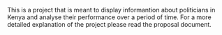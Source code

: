This is a project that is meant to display informantion about politicians in Kenya and analyse their performance over a period of time. For a more detailed explanation of the project please read the proposal document.